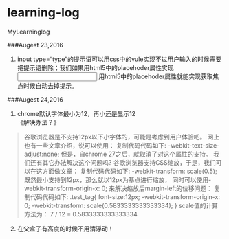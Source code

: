# learning-log
MyLearninglog

###Augest 23,2016
1. input type=“type”的提示语可以用css中的vule实现不过用户输入的时候需要把提示语删除；我们如果用html5中的placehoder属性实现<input placehoder=""> 用html5中的placehoder属性就能实现获取焦点时候自动去掉提示。  

###Augest 24,2016
1. chrome默认字体最小为12，再小还是显示12  
《解决办法？》  
>谷歌浏览器是不支持12px以下小字体的，可能是考虑到用户体验吧。
>网上也有一些文章介绍，说可以使用：
>复制代码代码如下:
>-webkit-text-size-adjust:none;
>但是，自chrome 27之后，就取消了对这个属性的支持。
>我们还有其它办法解决这个问题吗?
>谷歌浏览器支持CSS缩放，于是，我们可以在这方面做文章：
>复制代码代码如下:
>-webkit-transform: scale(0.5);
>既然最小支持到12px，那么就以12px为基点进行缩放，
>同时可以使用-webkit-transform-origin-x: 0; 来解决缩放后margin-left的位移问题：
>复制代码代码如下:
>.test_tag{
>font-size:12px;
>-webkit-transform-origin-x: 0;
>-webkit-transform: scale(0.5833333333333334);
>}
>scale值的计算方法为： 7 / 12 = 0.5833333333333334
2. 在父盒子有高度的时候不用清浮动！
